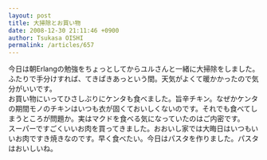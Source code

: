 ```yaml
---
layout: post
title: 大掃除とお買い物
date: 2008-12-30 21:11:46 +0900
author: Tsukasa OISHI
permalink: /articles/657
---
```



今日は朝Erlangの勉強をちょっとしてからユルさんと一緒に大掃除をしました。ふたりで手分けすれば、てきぱきあっという間。天気がよくて暖かかったので気分がいいです。  
お買い物にいってひさしぶりにケンタも食べました。旨辛チキン。なぜかケンタの期間モノのチキンはいつも衣が固くておいしくないのです。それでも食べてしまうところが問題か。実はマクドを食べる気になっていたのはご内密です。  
スーパーですごくいいお肉を買ってきました。おおいし家では大晦日はいつもいいお肉ですき焼きなのです。早く食べたい。今日はパスタを作りました。パスタはおいしいね。  

